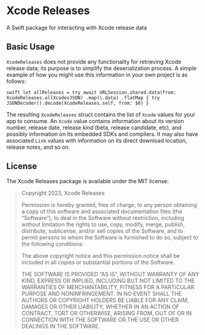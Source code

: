 #  Xcode Releases

A Swift package for interacting with Xcode release data

## Basic Usage

`XcodeReleases` does not provide any functionality for retrieving Xcode release data; its purpose is to simplify the deserialization process. A simple example of how you might use this information in your own project is as follows:

``swift
let allReleases = try await URLSession.shared.data(from: XcodeReleases.allXcodesJSON)
                                .map(\.data)
                                .flatMap { try JSONDecoder().decode(XcodeReleases.self, from: $0) }
``

The resulting `XcodeReleases` struct contains the list of `Xcode` values for your app to consume. An `Xcode` value contains information about its version number, release date, release kind (beta, release candidate, etc), and possibly information on its embedded SDKs and compilers. It may also have associated `Link` values with information on its direct download location, release notes, and so on.

## License

The Xcode Releases package is available under the MIT license:

> Copyright 2023, Xcode Releases
> 
> Permission is hereby granted, free of charge, to any person obtaining a copy of this software and associated documentation files (the “Software”), to deal in the Software without restriction, including without limitation the rights to use, copy, modify, merge, publish, distribute, sublicense, and/or sell copies of the Software, and to permit persons to whom the Software is furnished to do so, subject to the following conditions:
> 
> The above copyright notice and this permission notice shall be included in all copies or substantial portions of the Software.
> 
> THE SOFTWARE IS PROVIDED “AS IS”, WITHOUT WARRANTY OF ANY KIND, EXPRESS OR IMPLIED, INCLUDING BUT NOT LIMITED TO THE WARRANTIES OF MERCHANTABILITY, FITNESS FOR A PARTICULAR PURPOSE AND NONINFRINGEMENT. IN NO EVENT SHALL THE AUTHORS OR COPYRIGHT HOLDERS BE LIABLE FOR ANY CLAIM, DAMAGES OR OTHER LIABILITY, WHETHER IN AN ACTION OF CONTRACT, TORT OR OTHERWISE, ARISING FROM, OUT OF OR IN CONNECTION WITH THE SOFTWARE OR THE USE OR OTHER DEALINGS IN THE SOFTWARE.